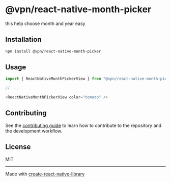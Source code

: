 # @vpn/react-native-month-picker

this help choose month and year easy

## Installation

```sh
npm install @vpn/react-native-month-picker
```

## Usage


```js
import { ReactNativeMonthPickerView } from "@vpn/react-native-month-picker";

// ...

<ReactNativeMonthPickerView color="tomato" />
```


## Contributing

See the [contributing guide](CONTRIBUTING.md) to learn how to contribute to the repository and the development workflow.

## License

MIT

---

Made with [create-react-native-library](https://github.com/callstack/react-native-builder-bob)
